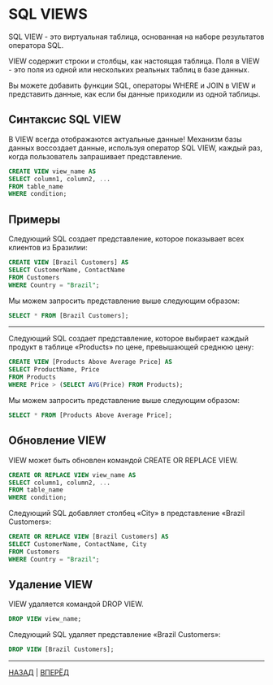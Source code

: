 # SQL VIEWS


SQL VIEW - это виртуальная таблица, основанная на наборе результатов оператора SQL.

VIEW содержит строки и столбцы, как настоящая таблица. Поля в VIEW - это поля из одной или нескольких реальных таблиц в базе данных.

Вы можете добавить функции SQL, операторы WHERE и JOIN в VIEW и представить данные, как если бы данные приходили из одной таблицы.

## Синтаксис SQL VIEW

В VIEW всегда отображаются актуальные данные! Механизм базы данных воссоздает данные, используя оператор SQL VIEW, каждый раз, когда пользователь запрашивает представление.

``` SQL
CREATE VIEW view_name AS
SELECT column1, column2, ...
FROM table_name
WHERE condition;
```

## Примеры

Следующий SQL создает представление, которое показывает всех клиентов из Бразилии:

``` SQL
CREATE VIEW [Brazil Customers] AS
SELECT CustomerName, ContactName
FROM Customers
WHERE Country = "Brazil";
```

Мы можем запросить представление выше следующим образом:

``` SQL
SELECT * FROM [Brazil Customers];
```
---

Следующий SQL создает представление, которое выбирает каждый продукт в таблице «Products» по цене, превышающей среднюю цену:

``` SQL
CREATE VIEW [Products Above Average Price] AS
SELECT ProductName, Price
FROM Products
WHERE Price > (SELECT AVG(Price) FROM Products);
```

Мы можем запросить представление выше следующим образом:

``` SQL
SELECT * FROM [Products Above Average Price];
```

## Обновление VIEW

VIEW может быть обновлен командой CREATE OR REPLACE VIEW.

``` SQL
CREATE OR REPLACE VIEW view_name AS
SELECT column1, column2, ...
FROM table_name
WHERE condition;
```

Следующий SQL добавляет столбец «City» в представление «Brazil Customers»:

``` SQL
CREATE OR REPLACE VIEW [Brazil Customers] AS
SELECT CustomerName, ContactName, City
FROM Customers
WHERE Country = "Brazil";
```

##  Удаление VIEW

VIEW удаляется командой DROP VIEW.

``` SQL
DROP VIEW view_name;
```

Следующий SQL удаляет представление «Brazil Customers»:

``` SQL
DROP VIEW [Brazil Customers];
```
---

[НАЗАД](/SQL_DATABASE/SQL_DATE.md)  | [ВПЕРЁД](/SQL_DATABASE/SQL_Injection.md)

